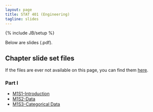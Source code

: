 ```yaml
---
layout: page
title: STAT 401 (Engineering)
tagline: slides
---
```

{% include JB/setup %}

Below are slides (.pdf).

## Chapter slide set files

If the files are ever not available on this page, 
you can find them 
[here](https://github.com/jarad/jarad.github.com/tree/master/courses/stat226/slides).

### Part I

- [M1S1-Introduction](M1S1-Introduction/M1S1-Introduction.pdf)
- [M1S2-Data](M1S2-Data/M1S2-Data.pdf)
- [M1S3-Categorical Data](M1S3-CategoricalData/M1S3-CategoricalData.pdf)


